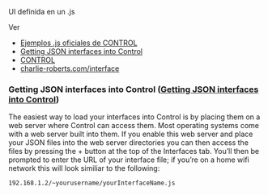 UI definida en un .js

Ver
* [Ejemplos .js oficiales de CONTROL](https://github.com/charlieroberts/Control/tree/master/www/interfaces)
* [Getting JSON interfaces into Control](http://charlie-roberts.com/Control/?page_id=47)
* [CONTROL](http://charlie-roberts.com/Control/)
* [charlie-roberts.com/interface](http://charlie-roberts.com/interface/)



### Getting JSON interfaces into Control ([Getting JSON interfaces into Control](http://charlie-roberts.com/Control/?page_id=47))

The easiest way to load your interfaces into Control is by placing them on a web server where Control can access them. Most operating systems come with a web server built into them. If you enable this web server and place your JSON files into the web server directories you can then access the files by pressing the + button at the top of the Interfaces tab. You’ll then be prompted to enter the URL of your interface file; if you’re on a home wifi network this will look similiar to the following:

```
192.168.1.2/~yourusername/yourInterfaceName.js
```
